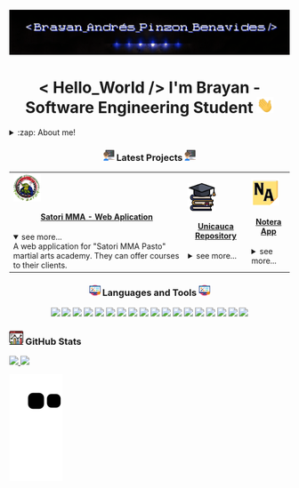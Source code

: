 <!-- This is the README file for my profile, Some code in this file have been taken from "mctechnology17
" -->

<!-- Banner -->

![Brayan Andrés Pinzón Benavides](src/GitBrayan.gif)

<!-- Hello -->
<h1 align="center">< Hello_World /> I'm Brayan - Software Engineering Student <img src="./src/wave.gif" width="30px"></h1>

<!-- About Me -->
<details>
  <summary>:zap: About me! </summary>

### Software Engineering Student at the University of Cauca 💻🤓

- 🦾📓 I love challenges and continuous learning.
- 📱💻 I am currently learning mobile development and improving my skills as web developer.
- 👾 I am a strtategy game lover.
- 🤖 I'm really love VsCode.

<!-- Social media -->
<div align="center">

  <img align="center" alt="Brayan | Instagram" width="22px" src="src/instagram.png" href="https://www.instagram.com/brayan_andres.14/"/>
  <img align="center" alt=" Brayan | Linkedin" width="24px" src="src/linkedin.png" href="https://www.linkedin.com/in/brayanpinzon14/"/>
  
</div>
</details>



</details>

<!-- Projects -->
<h3 align="center"><img src="./src/programmer.png" width="20px"> Latest Projects <img src="./src/programmer.png" width="20px"> </h3>

<!-- Satori MMA -->
  <table>
  <tr>
    <td>
      <img align="center" alt="SatoriMMA" width="50px" src="./src/SatoriMMA.png" />
      <h4 align="center"> <a href="https://github.com/Satori-MMA" target="_blank">Satori MMA - Web Aplication</a> </h4>
      <details open>
        <summary>see more...</summary>
        A web application for "Satori MMA Pasto" martial arts academy.
        They can offer courses to their clients.
      </details>
    </td>
    <td>
      <img align="center" alt="Unicauca" width="50px" src="./src/University.png" />
      <h4 align="center"> <a href="https://github.com/Satori-MMA" target="_blank">Unicauca Repository</a> </h4>
        <details>
          <summary>see more...</summary>
        My personal repository of the university of cauca.
        There are many university projects like "delivery food", simulations of vibes and waves, python exercises and more.
        </details>
    </td>
     <td>
      <img align="center" alt="Notera App" width="50px" src="./src/Notera.png" />
      <h4 align="center"><a href="https://github.com/Notera-App" target="_blank">Notera App</a></h4>
        <details>
          <summary>see more...</summary>
        The approach of a platform presented at the yeapp hackathon.
        people can take notes in a different way and be able to generate study methods.
        </details>
    </td>
  </tr>
  </table>

<!-- Languages -->
<h3 align="center"><img src="./src/tools.png" width="20px">  Languages and Tools <img src="./src/tools.png" width="20px"> </h3>
<p align="center">
    <img src="https://img.shields.io/badge/Windows-0078D6?style=for-the-badge&logo=windows&logoColor=white"/> 
    <img src="https://img.shields.io/badge/Python-3776AB?style=for-the-badge&logo=python&logoColor=white"/> 
    <img src="https://img.shields.io/badge/HTML5-E34F26?style=for-the-badge&logo=html5&logoColor=white"/> 
    <img src="https://img.shields.io/badge/CSS3-1572B6?style=for-the-badge&logo=css3&logoColor=white"/> 
    <img src="https://img.shields.io/badge/JavaScript-323330?style=for-the-badge&logo=javascript&logoColor=F7DF1E"/>     
    <img src="https://img.shields.io/badge/Bootstrap-563D7C?style=for-the-badge&logo=bootstrap&logoColor=white"/>     
    <img src="https://img.shields.io/badge/C%23-239120?style=for-the-badge&logo=c-sharp&logoColor=white"/>          
    <img src="https://img.shields.io/badge/Markdown-000000?style=for-the-badge&logo=markdown&logoColor=white"/>         
    <img src="https://img.shields.io/badge/React-20232A?style=for-the-badge&logo=react&logoColor=61DAFB"/>         
    <img src="https://img.shields.io/badge/Vue.js-35495E?style=for-the-badge&logo=vue.js&logoColor=4FC08D"/>         
    <img src="https://img.shields.io/badge/Django-092E20?style=for-the-badge&logo=django&logoColor=white"/>         
    <img src="https://img.shields.io/badge/GitHub-100000?style=for-the-badge&logo=github&logoColor=white"/> 
    <img src="https://img.shields.io/badge/Java-ED8B00?style=for-the-badge&logo=java&logoColor=white"/> 
    <img src="https://img.shields.io/badge/Slack-4A154B?style=for-the-badge&logo=slack&logoColor=white"/> 
    <img src="https://img.shields.io/badge/Heroku-430098?style=for-the-badge&logo=heroku&logoColor=white"/> 
    <img src="https://img.shields.io/badge/Visual_Studio_Code-0078D4?style=for-the-badge&logo=visual%20studio%20code&logoColor=white"/> 
    <img src="https://img.shields.io/badge/Trello-0052CC?style=for-the-badge&logo=trello&logoColor=white"/> 
    <img src="https://aleen42.github.io/badges/src/photoshop.svg"/> 
</p>

<!-- GitHub Stats -->
<h3 align="left"><img src="./src/Stats.png" width="25px" height="25px"> GitHub Stats</h3>

<div>
  <a href="https://github.com/AndresPinzon14">
  <img height="180em" src="https://github-readme-stats.vercel.app/api?username=AndresPinzon14&show_icons=true&theme=dark&include_all_commits=true&count_private=true"/>
  <img height="180em" src="https://github-readme-stats.vercel.app/api/top-langs/?username=AndresPinzon14&layout=compact&langs_count=7&theme=dark"/>
</div>

<!-- Funny Animation -->

![Snake animation](https://github.com/AndresPinzon14/AndresPinzon14/blob/output/github-contribution-grid-snake.svg)
